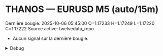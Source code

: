 # THANOS — EURUSD M5 (auto/15m)
Dernière bougie: 2025-10-06 05:45:00  O=1.17233  H=1.17249  L=1.17220  C=1.17222
Source active: twelvedata_repo

- Aucun signal sur la dernière bougie.

<details><summary>Debug</summary>

- TD_API_KEY manquant.

</details>